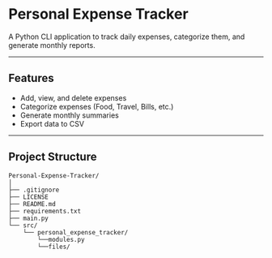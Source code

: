 # Personal Expense Tracker

A Python CLI application to track daily expenses, categorize them, and generate monthly reports.

---

## Features
- Add, view, and delete expenses
- Categorize expenses (Food, Travel, Bills, etc.)
- Generate monthly summaries
- Export data to CSV

---

## Project Structure

```text
Personal-Expense-Tracker/
│
├── .gitignore
├── LICENSE
├── README.md
├── requirements.txt
├── main.py
└── src/
    └── personal_expense_tracker/
        └──modules.py
        └──files/